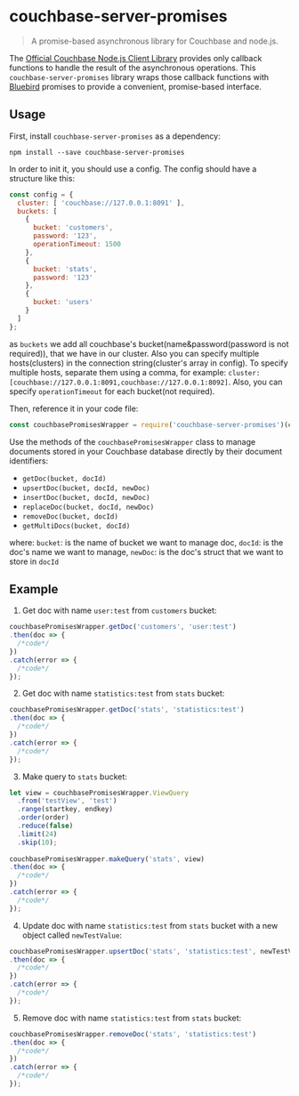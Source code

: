 # couchbase-server-promises

> A promise-based asynchronous library for Couchbase and node.js.

The [Official Couchbase Node.js Client Library](https://www.npmjs.com/package/couchbase) provides only callback functions to handle the result of the asynchronous operations. This `couchbase-server-promises` library wraps those callback functions with [Bluebird](https://www.npmjs.com/package/bluebird) promises to provide a convenient, promise-based interface.

## Usage

First, install `couchbase-server-promises` as a dependency:

```shell
npm install --save couchbase-server-promises
```

In order to init it, you should use a config. The config should have a structure like this:

```javascript
const config = {
  cluster: [ 'couchbase://127.0.0.1:8091' ],
  buckets: [
    {
      bucket: 'customers',
      password: '123',
      operationTimeout: 1500
    },
    {
      bucket: 'stats',
      password: '123'
    }, 
    {
      bucket: 'users'
    }
  ]
};
```
as `buckets` we add all couchbase's bucket(name&password(password is not required)), that we have in our cluster. Also you can specify multiple hosts(clusters) in the connection string(cluster's array in config). To specify multiple hosts, separate them using a comma, for example: `cluster: [couchbase://127.0.0.1:8091,couchbase://127.0.0.1:8092]`. Also, you can specify `operationTimeout` for each bucket(not required).

Then, reference it in your code file:

```javascript
const couchbasePromisesWrapper = require('couchbase-server-promises')(config);
```

Use the methods of the `couchbasePromisesWrapper` class to manage documents stored in your Couchbase database directly by their document identifiers:
- `getDoc(bucket, docId)`
- `upsertDoc(bucket, docId, newDoc)`
- `insertDoc(bucket, docId, newDoc)`
- `replaceDoc(bucket, docId, newDoc)`
- `removeDoc(bucket, docId)`
- `getMultiDocs(bucket, docId)`

where:
`bucket`: is the name of bucket we want to manage doc, 
`docId`: is the doc's name we want to manage,
`newDoc`: is the doc's struct that we want to store in `docId`


## Example

1) Get doc with name `user:test` from `customers` bucket:

```JavaScript
couchbasePromisesWrapper.getDoc('customers', 'user:test')
.then(doc => {
  /*code*/
})
.catch(error => {
  /*code*/
});
```

2) Get doc with name `statistics:test` from `stats` bucket:

```JavaScript
couchbasePromisesWrapper.getDoc('stats', 'statistics:test')
.then(doc => {
  /*code*/
})
.catch(error => {
  /*code*/
});
```

3) Make query to `stats` bucket:

```JavaScript
let view = couchbasePromisesWrapper.ViewQuery
  .from('testView', 'test')
  .range(startkey, endkey)
  .order(order)
  .reduce(false)
  .limit(24)
  .skip(10);
  
couchbasePromisesWrapper.makeQuery('stats', view)
.then(doc => {
  /*code*/
})
.catch(error => {
  /*code*/
});
```

4) Update doc with name `statistics:test` from `stats` bucket with a new object called `newTestValue`:

```JavaScript
couchbasePromisesWrapper.upsertDoc('stats', 'statistics:test', newTestValue)
.then(doc => {
  /*code*/
})
.catch(error => {
  /*code*/
});
```

5) Remove doc with name `statistics:test` from `stats` bucket:

```JavaScript
couchbasePromisesWrapper.removeDoc('stats', 'statistics:test')
.then(doc => {
  /*code*/
})
.catch(error => {
  /*code*/
});

